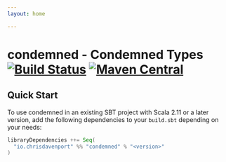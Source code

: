 ```yaml
---
layout: home

---
```


# condemned - Condemned Types [![Build Status](https://travis-ci.com/ChristopherDavenport/condemned.svg?branch=master)](https://travis-ci.com/ChristopherDavenport/condemned) [![Maven Central](https://maven-badges.herokuapp.com/maven-central/io.chrisdavenport/condemned_2.12/badge.svg)](https://maven-badges.herokuapp.com/maven-central/io.chrisdavenport/condemned_2.12)

## Quick Start

To use condemned in an existing SBT project with Scala 2.11 or a later version, add the following dependencies to your
`build.sbt` depending on your needs:

```scala
libraryDependencies ++= Seq(
  "io.chrisdavenport" %% "condemned" % "<version>"
)
```